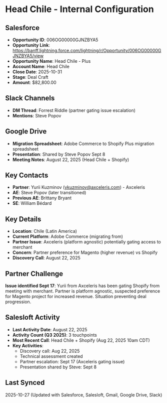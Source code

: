 # Head Chile - Internal Configuration

## Salesforce
- **Opportunity ID**: 006OG00000GJNZBYA5
- **Opportunity Link**: https://banff.lightning.force.com/lightning/r/Opportunity/006OG00000GJNZBYA5/view
- **Opportunity Name**: Head Chile - Plus
- **Account Name**: Head Chile
- **Close Date**: 2025-10-31
- **Stage**: Deal Craft
- **Amount**: $82,800.00

## Slack Channels
- **DM Thread**: Forrest Riddle (partner gating issue escalation)
- **Mentions**: Steve Popov

## Google Drive
- **Migration Spreadsheet**: Adobe Commerce to Shopify Plus migration spreadsheet
- **Presentation**: Shared by Steve Popov Sept 8
- **Meeting Notes**: August 22, 2025 (Head Chile + Shopify)

## Key Contacts
- **Partner**: Yurii Kuzminov (ykuzminov@axceleris.com) - Axceleris
- **AE**: Steve Popov (later transitioned)
- **Previous AE**: Brittany Bryant
- **SE**: William Bédard

## Key Details
- **Location**: Chile (Latin America)
- **Current Platform**: Adobe Commerce (migrating from)
- **Partner Issue**: Axceleris (platform agnostic) potentially gating access to merchant
- **Concern**: Partner preference for Magento (higher revenue) vs Shopify
- **Discovery Call**: August 22, 2025

## Partner Challenge
**Issue identified Sept 17**: Yurii from Axceleris has been gating Shopify from meeting with merchant. Partner is platform agnostic, suspected preference for Magento project for increased revenue. Situation preventing deal progression.

## Salesloft Activity
- **Last Activity Date**: August 22, 2025
- **Activity Count (Q3 2025)**: 3 touchpoints
- **Most Recent Call**: Head Chile + Shopify (Aug 22, 2025 10am CDT)
- **Key Activities**:
  - Discovery call: Aug 22, 2025
  - Technical assessment created
  - Partner escalation: Sept 17 (Axceleris gating issue)
  - Presentation shared by Steve: Sept 8

## Last Synced
2025-10-27 (Updated with Salesforce, Salesloft, Gmail, Google Drive, Slack)



